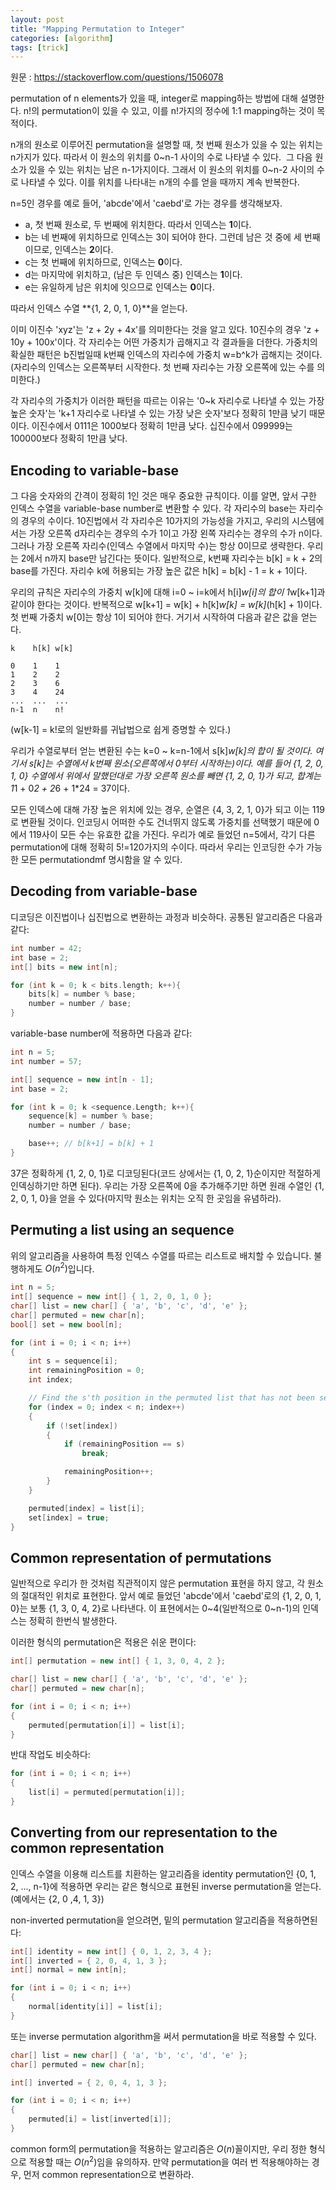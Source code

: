```yaml
---
layout: post
title: "Mapping Permutation to Integer"
categories: [algorithm]
tags: [trick]
---
```


원문 : <https://stackoverflow.com/questions/1506078>

permutation of n elements가 있을 때, integer로 mapping하는 방법에 대해 설명한다. n!의 permutation이 있을 수 있고, 이를 n!가지의 정수에 1:1 mapping하는 것이 목적이다.

n개의 원소로 이루어진 permutation을 설명할 때, 첫 번째 원소가 있을 수 있는 위치는 n가지가 있다. 따라서 이 원소의 위치를 0~n-1 사이의 수로 나타낼 수 있다.  그 다음 원소가 있을 수 있는 위치는 남은 n-1가지이다. 그래서 이 원소의 위치를 0~n-2 사이의 수로 나타낼 수 있다. 이를 위치를 나타내는 n개의 수를 얻을 때까지 계속 반복한다.

n=5인 경우를 예로 들어, 'abcde'에서 'caebd'로 가는 경우를 생각해보자.

- a, 첫 번째 원소로, 두 번째에 위치한다. 따라서 인덱스는 **1**이다.
- b는 네 번째에 위치하므로 인덱스는 3이 되어야 한다. 그런데 남은 것 중에 세 번째이므로, 인덱스는 **2**이다.
- c는 첫 번째에 위치하므로, 인덱스는 **0**이다.
- d는 마지막에 위치하고, (남은 두 인덱스 중) 인덱스는 **1**이다.
- e는 유일하게 남은 위치에 잇으므로 인덱스는 **0**이다.

따라서 인덱스 수열 **{1, 2, 0, 1, 0}**을 얻는다.

이미 이진수 'xyz'는 'z + 2y + 4x'를 의미한다는 것을 알고 있다. 10진수의 경우 'z + 10y + 100x'이다. 각 자리수는 어떤 가중치가 곱해지고 각 결과들을 더한다. 가중치의 확실한 패턴은 b진법일때 k번째 인덱스의 자리수에 가중치 w=b^k가 곱해지는 것이다. (자리수의 인덱스는 오른쪽부터 시작한다. 첫 번째 자리수는 가장 오른쪽에 있는 수를 의미한다.)

각 자리수의 가중치가 이러한 패턴을 따르는 이유는 '0~k 자리수로 나타낼 수 있는 가장 높은 숫자'는 'k+1 자리수로 나타낼 수 있는 가장 낮은 숫자'보다 정확히 1만큼 낮기 때문이다. 이진수에서 0111은 1000보다 정확히 1만큼 낮다. 십진수에서 099999는 100000보다 정확히 1만큼 낮다.

## Encoding to variable-base

그 다음 숫자와의 간격이 정확히 1인 것은 매우 중요한 규칙이다. 이를 알면, 앞서 구한 인덱스 수열을 variable-base number로 변환할 수 있다. 각 자리수의 base는 자리수의 경우의 수이다. 10진법에서 각 자리수은 10가지의 가능성을 가지고, 우리의 시스템에서는 가장 오른쪽 d자리수는 경우의 수가 1이고 가장 왼쪽 자리수는 경우의 수가 n이다. 그러나 가장 오른쪽 자리수(인덱스 수열에서 마지막 수)는 항상 0이므로 생략한다. 우리는 2에서 n까지 base만 남긴다는 뜻이다. 일반적으로, k번째 자리수는 b[k] = k + 2의 base를 가진다. 자리수 k에 허용되는 가장 높은 값은 h[k] = b[k] - 1 = k + 1이다.

우리의 규칙은 자리수의 가중치 w[k]에 대해 i=0 ~ i=k에서 h[i]*w[i]의 합이 1*w[k+1]과 같이야 한다는 것이다. 반복적으로 w[k+1] = w[k] + h[k]*w[k] = w[k]*(h[k] + 1)이다. 첫 번째 가중치 w[0]는 항상 1이 되어야 한다. 거기서 시작하여 다음과 같은 값을 얻는다.

```
k    h[k] w[k]    

0    1    1  
1    2    2    
2    3    6    
3    4    24   
...  ...  ...
n-1  n    n!  
```

(w[k-1] = k!로의 일반화를 귀납법으로 쉽게 증명할 수 있다.)

우리가 수열로부터 얻는 변환된 수는 k=0 ~ k=n-1에서 s[k]*w[k]의 합이 될 것이다. 여기서 s[k]는 수열에서 k번째 원소(오른쪽에서 0부터 시작하는)이다. 예를 들어 {1, 2, 0, 1, 0} 수열에서 위에서 말했던대로 가장 오른쪽 원소를 빼면 {1, 2, 0, 1}가 되고, 합계는 1*1 + 0*2 + 2*6 + 1*24 = 37이다.

모든 인덱스에 대해 가장 높은 위치에 있는 경우, 순열은 {4, 3, 2, 1, 0}가 되고 이는 119로 변환될 것이다. 인코딩시 어떠한 수도 건너뛰지 않도록 가중치를 선택했기 때문에 0에서 119사이 모든 수는 유효한 값을 가진다. 우리가 예로 들었던 n=5에서, 각기 다른 permutation에 대해 정확히 5!=120가지의 수이다. 따라서 우리는 인코딩한 수가 가능한 모든 permutationdmf 명시함을 알 수 있다.

## Decoding from variable-base

디코딩은 이진법이나 십진법으로 변환하는 과정과 비슷하다. 공통된 알고리즘은 다음과 같다:

```cpp
int number = 42;
int base = 2;
int[] bits = new int[n];

for (int k = 0; k < bits.length; k++){
    bits[k] = number % base;
    number = number / base;
}
```

variable-base number에 적용하면 다음과 같다:

```cpp
int n = 5;
int number = 57;

int[] sequence = new int[n - 1];
int base = 2;

for (int k = 0; k <sequence.Length; k++){
    sequence[k] = number % base;
    number = number / base;

    base++; // b[k+1] = b[k] + 1
}
```

37은 정확하게 {1, 2, 0, 1}로 디코딩된다(코드 상에서는 {1, 0, 2, 1}순이지만 적절하게 인덱싱하기만 하면 된다). 우리는 가장 오른쪽에 0을 추가해주기만 하면 원래 수열인 {1, 2, 0, 1, 0}을 얻을 수 있다(마지막 원소는 위치는 오직 한 곳임을 유념하라).

## Permuting a list using an sequence

위의 알고리즘을 사용하여 특정 인덱스 수열를 따르는 리스트로 배치할 수 있습니다. 불행하게도 $O(n^2)$입니다.

```cpp
int n = 5;
int[] sequence = new int[] { 1, 2, 0, 1, 0 };
char[] list = new char[] { 'a', 'b', 'c', 'd', 'e' };
char[] permuted = new char[n];
bool[] set = new bool[n];

for (int i = 0; i < n; i++)
{
    int s = sequence[i];
    int remainingPosition = 0;
    int index;

    // Find the s'th position in the permuted list that has not been set yet.
    for (index = 0; index < n; index++)
    {
        if (!set[index])
        {
            if (remainingPosition == s)
                break;

            remainingPosition++;
        }
    }

    permuted[index] = list[i];
    set[index] = true;
}
```

## Common representation of permutations

일반적으로 우리가 한 것처럼 직관적이지 않은 permutation 표현을 하지 않고, 각 원소의 절대적인 위치로 표현한다. 앞서 예로 들었던 'abcde'에서 'caebd'로의 {1, 2, 0, 1, 0}는 보통 {1, 3, 0, 4, 2}로 나타낸다. 이 표현에서는 0~4(일반적으로 0~n-1)의 인덱스는 정확히 한번식 발생한다.

이러한 형식의 permutation은 적용은 쉬운 편이다:

```cpp
int[] permutation = new int[] { 1, 3, 0, 4, 2 };

char[] list = new char[] { 'a', 'b', 'c', 'd', 'e' };
char[] permuted = new char[n];

for (int i = 0; i < n; i++)
{
    permuted[permutation[i]] = list[i];
}
```

반대 작업도 비슷하다:

```cpp
for (int i = 0; i < n; i++)
{
    list[i] = permuted[permutation[i]];
}
```

## Converting from our representation to the common representation

인덱스 수열을 이용해 리스트를 치환하는 알고리즘을 identity permutation인 {0, 1, 2, ..., n-1}에 적용하면 우리는 같은 형식으로 표현된 inverse permutation을 얻는다. (예에서는 {2, 0 ,4, 1, 3})

non-inverted permutation을 얻으려면, 밑의 permutation 알고리즘을 적용하면된다:

```cpp
int[] identity = new int[] { 0, 1, 2, 3, 4 };
int[] inverted = { 2, 0, 4, 1, 3 };
int[] normal = new int[n];

for (int i = 0; i < n; i++)
{
    normal[identity[i]] = list[i];
}
```

또는 inverse permutation algorithm을 써서 permutation을 바로 적용할 수 있다.

```cpp
char[] list = new char[] { 'a', 'b', 'c', 'd', 'e' };
char[] permuted = new char[n];

int[] inverted = { 2, 0, 4, 1, 3 };

for (int i = 0; i < n; i++)
{
    permuted[i] = list[inverted[i]];
}
```

common form의 permutation을 적용하는 알고리즘은 $O(n)$꼴이지만, 우리 정한 형식으로 적용할 때는 $O(n^2)$임을 유의하자. 만약 permutation을 여러 번 적용해야하는 경우, 먼저 common representation으로 변환하라.
